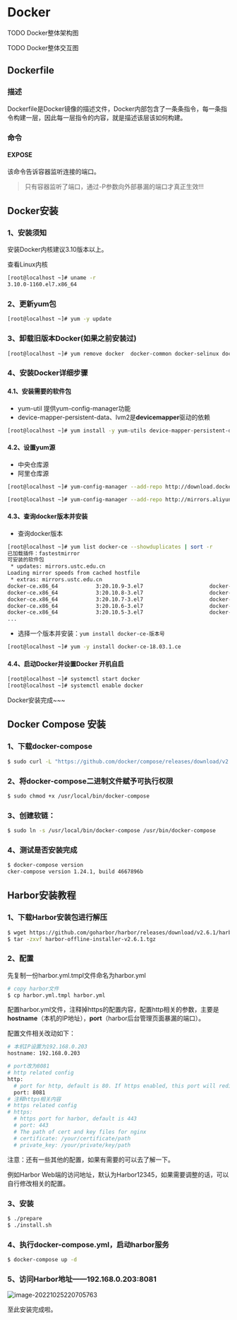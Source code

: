 # Docker

TODO Docker整体架构图

TODO Docker整体交互图

## Dockerfile

### 描述

Dockerfile是Docker镜像的描述文件，Docker内部包含了一条条指令，每一条指令构建一层，因此每一层指令的内容，就是描述该层该如何构建。

### 命令

#### EXPOSE

该命令告诉容器监听连接的端口。

> 只有容器监听了端口，通过-P参数向外部暴漏的端口才真正生效!!!


## Docker安装

### 1、安装须知

安装Docker内核建议3.10版本以上。

查看Linux内核

```bash
[root@localhost ~]# uname -r
3.10.0-1160.el7.x86_64
```

### 2、更新yum包

```bash
[root@localhost ~]# yum -y update
```

### 3、卸载旧版本Docker(如果之前安装过)

```bash
[root@localhost ~]# yum remove docker  docker-common docker-selinux docker-engine
```

### 4、安装Docker详细步骤

#### 4.1、安装需要的软件包

- yum-util 提供yum-config-manager功能
- device-mapper-persistent-data、lvm2是**devicemapper**驱动的依赖

```bash
[root@localhost ~]# yum install -y yum-utils device-mapper-persistent-data lvm2
```

#### 4.2、设置yum源

- 中央仓库源
- 阿里仓库源

```bash
[root@localhost ~]# yum-config-manager --add-repo http://download.docker.com/linux/centos/docker-ce.repo

[root@localhost ~]# yum-config-manager --add-repo http://mirrors.aliyun.com/docker-ce/linux/centos/docker-ce.repo
```

#### 4.3、查询docker版本并安装

- 查询docker版本

```bash
[root@localhost ~]# yum list docker-ce --showduplicates | sort -r
已加载插件：fastestmirror
可安装的软件包
 * updates: mirrors.ustc.edu.cn
Loading mirror speeds from cached hostfile
 * extras: mirrors.ustc.edu.cn
docker-ce.x86_64            3:20.10.9-3.el7                     docker-ce-stable
docker-ce.x86_64            3:20.10.8-3.el7                     docker-ce-stable
docker-ce.x86_64            3:20.10.7-3.el7                     docker-ce-stable
docker-ce.x86_64            3:20.10.6-3.el7                     docker-ce-stable
docker-ce.x86_64            3:20.10.5-3.el7                     docker-ce-stable
...
```

- 选择一个版本并安装：`yum install docker-ce-版本号`

```bash
[root@localhost ~]# yum -y install docker-ce-18.03.1.ce
```

#### 4.4、启动Docker并设置Docker 开机自启

```bash
[root@localhost ~]# systemctl start docker
[root@localhost ~]# systemctl enable docker
```

Docker安装完成~~~

## Docker Compose 安装

### 1、下载docker-compose

```bash
$ sudo curl -L "https://github.com/docker/compose/releases/download/v2.2.2/docker-compose-$(uname -s)-$(uname -m)" -o /usr/local/bin/docker-compose
```

### 2、将docker-compose二进制文件赋予可执行权限

```bash
$ sudo chmod +x /usr/local/bin/docker-compose
```

### 3、创建软链：

```bash
$ sudo ln -s /usr/local/bin/docker-compose /usr/bin/docker-compose
```

### 4、测试是否安装完成

```bash
$ docker-compose version
cker-compose version 1.24.1, build 4667896b
```

## Harbor安装教程

### 1、下载Harbor安装包进行解压

```bash
$ wget https://github.com/goharbor/harbor/releases/download/v2.6.1/harbor-offline-installer-v2.6.1.tgz
$ tar -zxvf harbor-offline-installer-v2.6.1.tgz
```

### 2、配置

先复制一份harbor.yml.tmpl文件命名为harbor.yml

```bash
# copy harbor文件
$ cp harbor.yml.tmpl harbor.yml
```

配置harbor.yml文件，注释掉https的配置内容，配置http相关的参数，主要是**hostname**（本机的IP地址），**port**（harbor后台管理页面暴漏的端口）。

配置文件相关改动如下：

```bash
# 本机IP设置为192.168.0.203
hostname: 192.168.0.203

# port改为8081
# http related config
http:
  # port for http, default is 80. If https enabled, this port will redirect to https port
  port: 8081
# 注释https相关内容
# https related config
# https:
  # https port for harbor, default is 443
  # port: 443
  # The path of cert and key files for nginx
  # certificate: /your/certificate/path
  # private_key: /your/private/key/path
```

注意：还有一些其他的配置，如果有需要的可以去了解一下。

例如Harbor Web端的访问地址，默认为Harbor12345，如果需要调整的话，可以自行修改相关的配置。

### 3、安装

```bash
$ ./prepare
$ ./install.sh
```

### 4、执行docker-compose.yml，启动harbor服务

```bash
$ docker-compose up -d
```

### 5、访问Harbor地址——192.168.0.203:8081

![image-20221025220705763](https://raw.githubusercontent.com/stone-98/picture-bed/main/imgimage-20221025220705763.png)

至此安装完成啦。
